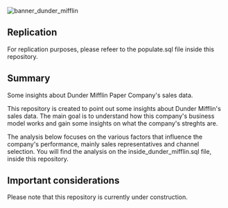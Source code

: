 ![banner_dunder_mifflin](https://user-images.githubusercontent.com/95544784/207755825-524abce0-1b42-4374-91c2-7d1f3e228f07.jpg)

## Replication

For replication purposes, please refeer to the populate.sql file inside this repository.

## Summary

Some insights about Dunder Mifflin Paper Company's sales data.

This repository is created to point out some insights about Dunder Mifflin's sales data. The main goal is to understand how this company's business model works and gain some insights on what the company's streghts are.

The analysis below focuses on the various factors that influence the company's performance, mainly sales representatives and channel selection. You will find the analysis on the inside_dunder_mifflin.sql file, inside this repository.

## Important considerations

Please note that this repository is currently under construction.
